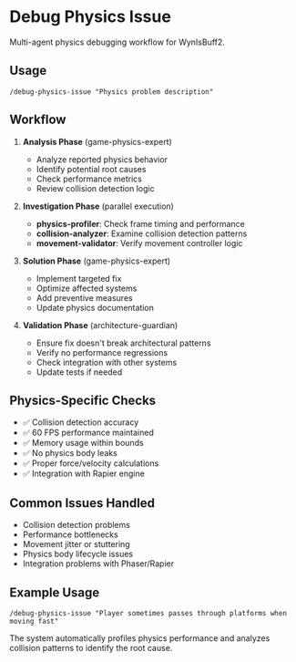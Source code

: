 # Debug Physics Issue

Multi-agent physics debugging workflow for WynIsBuff2.

## Usage
`/debug-physics-issue "Physics problem description"`

## Workflow
1. **Analysis Phase** (game-physics-expert)
   - Analyze reported physics behavior
   - Identify potential root causes
   - Check performance metrics
   - Review collision detection logic

2. **Investigation Phase** (parallel execution)
   - **physics-profiler**: Check frame timing and performance
   - **collision-analyzer**: Examine collision detection patterns  
   - **movement-validator**: Verify movement controller logic

3. **Solution Phase** (game-physics-expert)
   - Implement targeted fix
   - Optimize affected systems
   - Add preventive measures
   - Update physics documentation

4. **Validation Phase** (architecture-guardian)
   - Ensure fix doesn't break architectural patterns
   - Verify no performance regressions
   - Check integration with other systems
   - Update tests if needed

## Physics-Specific Checks
- ✅ Collision detection accuracy
- ✅ 60 FPS performance maintained
- ✅ Memory usage within bounds
- ✅ No physics body leaks
- ✅ Proper force/velocity calculations
- ✅ Integration with Rapier engine

## Common Issues Handled
- Collision detection problems
- Performance bottlenecks
- Movement jitter or stuttering
- Physics body lifecycle issues
- Integration problems with Phaser/Rapier

## Example Usage
```
/debug-physics-issue "Player sometimes passes through platforms when moving fast"
```

The system automatically profiles physics performance and analyzes collision patterns to identify the root cause.